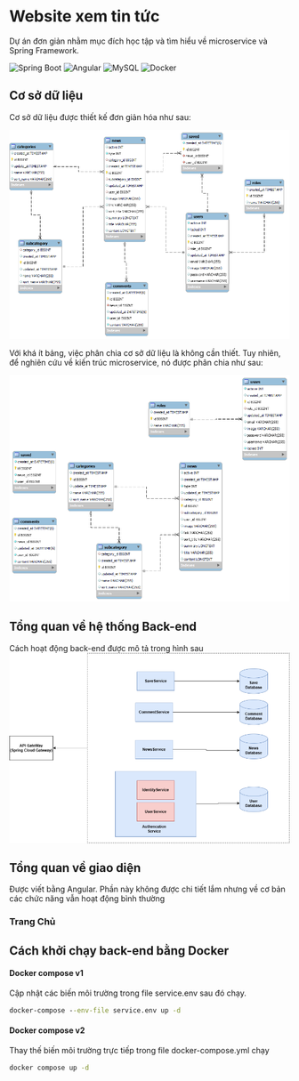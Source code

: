 # Website xem tin tức

Dự án đơn giản nhằm mục đích học tập và tìm hiểu về microservice và Spring Framework.

![Spring Boot](https://img.shields.io/badge/Spring_Boot-6DB33F?style=for-the-badge&logo=spring-boot&logoColor=white)
![Angular](https://img.shields.io/badge/Angular-DD0031?style=for-the-badge&logo=angular&logoColor=white)
![MySQL](https://img.shields.io/badge/MySQL-005C84?style=for-the-badge&logo=mysql&logoColor=white)
![Docker](https://img.shields.io/badge/Docker-2CA5E0?style=for-the-badge&logo=docker&logoColor=white)

## Cơ sở dữ liệu

Cơ sở dữ liệu được thiết kế đơn giản hóa như sau:

![ERD](image/News-ERD.png)

Với khá ít bảng, việc phân chia cơ sở dữ liệu là không cần thiết. Tuy nhiên, để nghiên cứu về kiến trúc microservice, nó được phân chia như sau:

![ERD Split](image/News-ERD-split.png)

## Tổng quan về hệ thống Back-end
Cách hoạt động back-end được mô tả trong hình sau
![ERD Split](image/BackendLogic.png)

## Tổng quan về giao diện
Được viết bằng Angular. Phần này không được chi tiết lắm nhưng về cơ bản các chức năng vẫn hoạt động bình thường
### Trang Chủ

## Cách khởi chạy back-end bằng Docker

#### Docker compose v1
Cập nhật các biến môi trường trong file service.env sau đó chạy.
````cmd
docker-compose --env-file service.env up -d
````
#### Docker compose v2
Thay thế biến môi trường trực tiếp trong file docker-compose.yml chạy
````cmd
docker compose up -d
````
